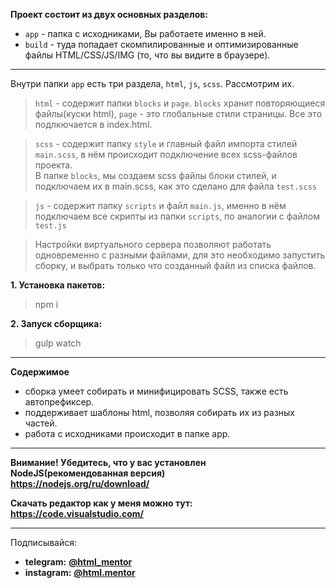 **Проект состоит из двух основных разделов:**  
- `app` - папка с исходниками, Вы работаете именно в ней.  
- `build` - туда попадает скомпилированные и оптимизированные файлы HTML/CSS/JS/IMG (то, что вы видите в браузере).  

---
Внутри папки `app` есть три раздела, `html`, `js`, `scss`. Рассмотрим их.  
> `html` - содержит папки `blocks` и `page`. 
`blocks` хранит повторяющиеся файлы(куски html), `page` - это глобальные стили страницы. Все это подлкючается в index.html.   

>
> `scss` - содержит папку `style` и главный файл импорта стилей `main.scss`, в нём происходит подключение всех scss-файлов проекта.  
В папке `blocks`, мы создаем scss файлы блоки стилей, и подключаем их в main.scss, как это сделано для файла `test.scss`  

> `js` - содержит папку `scripts` и файл `main.js`, именно в нём подключаем все скрипты из папки `scripts`, по аналогии с файлом `test.js`

> Настройки виртуального сервера позволяют работать одновременно с разными файлами, для это необходимо запустить сборку, и выбрать только что созданный файл из списка файлов.  


**1. Установка пакетов:**
> npm i

**2. Запуск сборщика:**
> gulp watch

---
**Содержимое**
- сборка умеет собирать и минифицировать SCSS, также есть автопрефиксер.
- поддерживает шаблоны html, позволяя собирать их из разных частей.
- работа с исходниками происходит в папке app.

---
**Внимание! Убедитесь, что у вас установлен NodeJS(рекомендованная версия)**  
**https://nodejs.org/ru/download/**

**Скачать редактор как у меня можно тут:**  
**https://code.visualstudio.com/**


---
Подписывайся:
- **telegram:** **[@html_mentor](https://t.me/html_mentor)**
- **instagram:** **[@html.mentor](https://www.instagram.com/html.mentor)**
